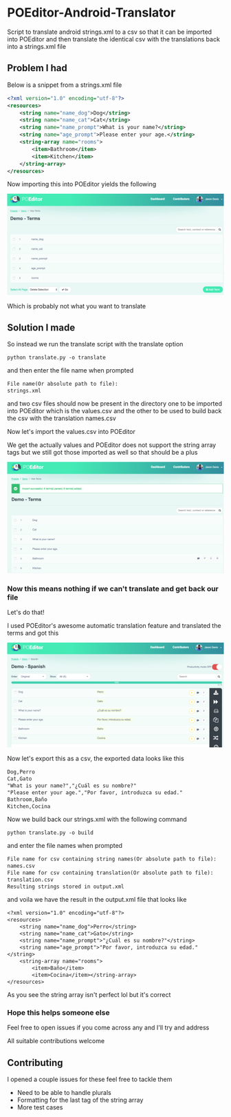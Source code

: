 # POEditor-Android-Translator
Script to translate android strings.xml to a csv so that it can be imported into POEditor and then translate the identical csv with the translations back into a strings.xml file

## Problem I had

Below is a snippet from a strings.xml file 
```xml
<?xml version="1.0" encoding="utf-8"?>
<resources>
    <string name="name_dog">Dog</string>
    <string name="name_cat">Cat</string>
    <string name="name_prompt">What is your name?</string>
    <string name="age_prompt">Please enter your age.</string>
    <string-array name="rooms">
        <item>Bathroom</item>
        <item>Kitchen</item>
    </string-array>
</resources>
```

Now importing this into POEditor yields the following

![Alt text](/screenshots/poeditorscreenshot1.png "POEditor Screenshot")

Which is probably not what you want to translate

## Solution I made

So instead we run the translate script with the translate option 

```
python translate.py -o translate
```

and then enter the file name when prompted

```
File name(Or absolute path to file):
strings.xml
```

and two csv files should now be present in the directory one to be 
imported into POEditor which is the values.csv
and the other to be used to build back the csv with the translation
names.csv

Now let's import the values.csv into POEditor

We get the actually values and POEditor does not support the string 
array tags but we still got those imported as well so that should 
be a plus

![Alt text](/screenshots/poeditorscreenshot2.png "POEditor Screenshot Import")

### Now this means nothing if we can't translate and get back our file

Let's do that!

I used POEditor's awesome automatic translation feature and translated 
the terms and got this

![Alt text](/screenshots/poeditorscreenshot3.png "POEditor Screenshot translation")

Now let's export this as a csv, the exported data looks like this

```
Dog,Perro
Cat,Gato
"What is your name?","¿Cuál es su nombre?"
"Please enter your age.","Por favor, introduzca su edad."
Bathroom,Baño
Kitchen,Cocina
```

Now we build back our strings.xml with the following command 

```
python translate.py -o build
```

and enter the file names when prompted

```
File name for csv containing string names(Or absolute path to file):
names.csv
File name for csv containing translation(Or absolute path to file):
translation.csv
Resulting strings stored in output.xml
```

and voila we have the result in the output.xml file that looks like

```
<?xml version="1.0" encoding="utf-8"?>
<resources>
	<string name="name_dog">Perro</string>
	<string name="name_cat">Gato</string>
	<string name="name_prompt">"¿Cuál es su nombre?"</string>
	<string name="age_prompt">"Por favor, introduzca su edad."</string>
	<string-array name="rooms">
		<item>Baño</item>
		<item>Cocina</item></string-array>
</resources>
```

As you see the string array isn't perfect lol but it's correct

### Hope this helps someone else

Feel free to open issues if you come across any and I'll try and address

All suitable contributions welcome

## Contributing

I opened a couple issues for these feel free to tackle them 

* Need to be able to handle plurals
* Formatting for the last tag of the string array
* More test cases